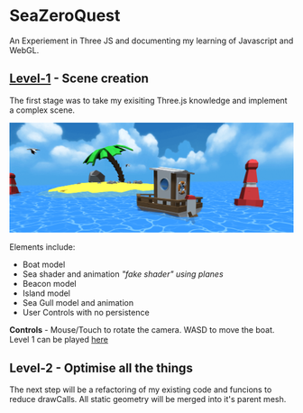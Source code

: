 # SeaZeroQuest
An Experiement in Three JS and documenting my learning of Javascript and WebGL. 

## [Level-1](https://zultanzul.github.io/SeaZeroQuest/Level1) - Scene creation
The first stage was to take my exisiting Three.js knowledge and implement a complex scene.

![Level 1 Screenshot](/resource/screens/level1.png?raw=true "Level 1 Screenshot")

Elements include:
- Boat model
- Sea shader and animation *"fake shader" using planes*
- Beacon model
- Island model
- Sea Gull model and animation
- User Controls with no persistence

**Controls** - 
Mouse/Touch to rotate the camera.
WASD to move the boat.
Level 1 can be played [here](https://zultanzul.github.io/SeaZeroQuest/Level1)


## Level-2 - Optimise all the things
The next step will be a refactoring of my existing code and funcions to reduce drawCalls. All static geometry will be merged into it's parent mesh.
